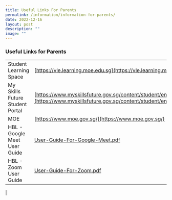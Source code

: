 ```yaml
---
title: Useful Links For Parents
permalink: /information/information-for-parents/
date: 2022-12-16
layout: post
description: ""
image: ""
---
```




### Useful Links for Parents

|  |  |
|---|---|
| Student Learning Space | [https://vle.learning.moe.edu.sg](https://vle.learning.moe.edu.sg) |
| My Skills Future Student Portal | [https://www.myskillsfuture.gov.sg/content/student/en/primary.html](https://www.myskillsfuture.gov.sg/content/student/en/primary.html) |
| MOE | [https://www.moe.gov.sg/](https://www.moe.gov.sg/) |
| HBL - Google Meet User Guide | [User-Guide-For-Google-Meet.pdf](/files/User-Guide-For-Google-Meet.pdf) |
| HBL - Zoom User Guide  | [User-Guide-For-Zoom.pdf](/files/User-Guide-For-Zoom.pdf)   |
|